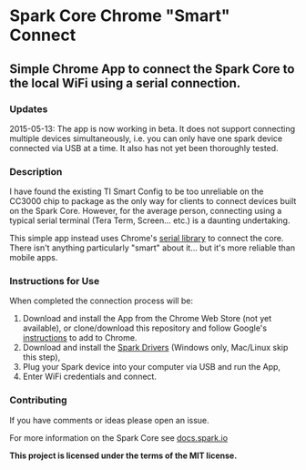 # Spark Core Chrome "Smart" Connect

## Simple Chrome App to connect the Spark Core to the local WiFi using a serial connection.

### Updates 

2015-05-13: The app is now working in beta. It does not support connecting multiple devices simultaneously, i.e. you can only have one spark device connected via USB at a time. It also has not yet been thoroughly tested.

### Description

I have found the existing TI Smart Config to be too unreliable on the CC3000 chip to package as the only way for clients to connect devices built on the Spark Core. However, for the average person, connecting using a typical serial terminal (Tera Term, Screen... etc.) is a daunting undertaking.

This simple app instead uses Chrome's [serial library](https://developer.chrome.com/apps/serial) to connect the core. There isn't anything particularly "smart" about it... but it's more reliable than mobile apps.

### Instructions for Use

When completed the connection process will be:

1. Download and install the App from the Chrome Web Store (not yet available), 
or clone/download this repository and follow Google's [instructions](https://developer.chrome.com/apps/first_app#load) to add to Chrome.
2. Download and install the [Spark Drivers](https://s3.amazonaws.com/spark-website/Spark.zip) (Windows only, Mac/Linux skip this step),
3. Plug your Spark device into your computer via USB and run the App,
4. Enter WiFi credentials and connect.

### Contributing

If you have comments or ideas please open an issue.

For more information on the Spark Core see [docs.spark.io](https://docs.spark.io)

**This project is licensed under the terms of the MIT license.**